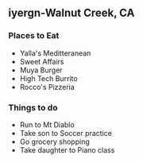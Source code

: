 ## iyergn-Walnut Creek, CA

### Places to Eat
- Yalla's Meditteranean
- Sweet Affairs
- Muya Burger
- High Tech Burrito
- Rocco's Pizzeria

### Things to do
- Run to Mt Diablo
- Take son to Soccer practice
- Go grocery shopping
- Take daughter to Piano class
